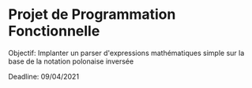 # Projet de Programmation Fonctionnelle

Objectif: Implanter un parser d'expressions mathématiques simple sur la base de la notation polonaise inversée

Deadline: 09/04/2021
